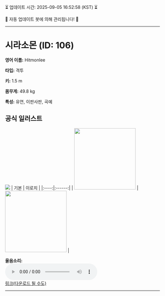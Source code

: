 
⏳ 업데이트 시간: 2025-09-05 16:52:58 (KST) ⏳

🤖 자동 업데이트 봇에 의해 관리됩니다! 🤖

---

# 시라소몬 (ID: 106)
**영어 이름:** Hitmonlee

**타입:** 격투

**키:** 1.5 m

**몸무게:** 49.8 kg

**특성:** 유연, 이판사판, 곡예

## 공식 일러스트
![](https://raw.githubusercontent.com/PokeAPI/sprites/master/sprites/pokemon/other/official-artwork/106.png)
| 기본 | 이로치 |
|:----:|:------:|
| <img src="http://play.pokemonshowdown.com/sprites/ani/hitmonlee.gif" width="200"> | <img src="http://play.pokemonshowdown.com/sprites/ani-shiny/hitmonlee.gif" width="200"> |

**울음소리:**<br><audio controls src="https://raw.githubusercontent.com/PokeAPI/cries/main/cries/pokemon/latest/106.ogg"></audio><br> [링크(다운로드 될 수도)](https://raw.githubusercontent.com/PokeAPI/cries/main/cries/pokemon/latest/106.ogg)


---
